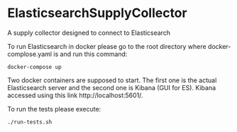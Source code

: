 # ElasticsearchSupplyCollector
A supply collector designed to connect to Elasticsearch

To run Elasticsearch in docker please go to the root directory where docker-complose.yaml is and run this command:

`docker-compose up`

Two docker containers are supposed to start. The first one is the actual Elasticsearch server and the second one is Kibana (GUI for ES). Kibana accessed using this link http://localhost:5601/.

To run the tests please execute:

`./run-tests.sh`